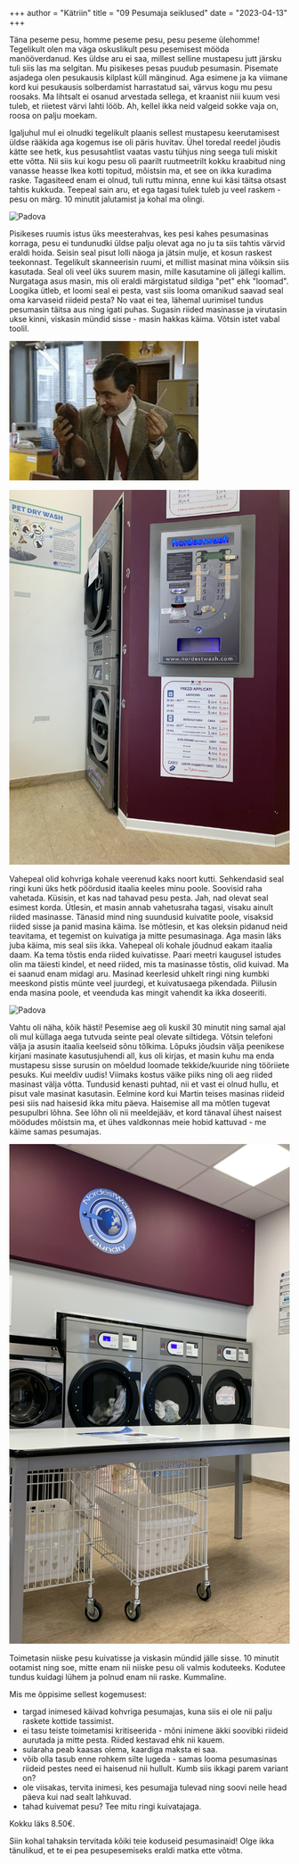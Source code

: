 +++
author = "Kätriin"
title = "09 Pesumaja seiklused"
date = "2023-04-13"
+++

Täna peseme pesu, homme peseme pesu, pesu peseme ülehomme! Tegelikult olen ma väga oskuslikult pesu pesemisest mööda manööverdanud. Kes üldse aru ei saa, millest selline mustapesu jutt järsku tuli siis las ma selgitan. Mu pisikeses pesas puudub pesumasin. Pisemate asjadega olen pesukausis kilplast küll mänginud. Aga esimene ja ka viimane kord kui pesukausis solberdamist harrastatud sai, värvus kogu mu pesu roosaks. Ma  lihtsalt ei osanud arvestada sellega, et kraanist niii kuum vesi tuleb, et riietest värvi lahti lööb. Ah, kellel ikka neid valgeid sokke vaja on, roosa on palju moekam. 

Igaljuhul mul ei olnudki tegelikult plaanis sellest mustapesu keerutamisest üldse rääkida aga kogemus ise oli päris huvitav. Ühel toredal reedel jõudis kätte see hetk, kus pesusahtlist vaatas vastu tühjus ning seega tuli miskit ette võtta. Nii siis kui kogu pesu oli paarilt ruutmeetrilt kokku kraabitud ning vanasse heasse Ikea kotti topitud, mõistsin ma, et see on ikka kuradima raske. Tagasiteed enam ei olnud, tuli ruttu minna, enne kui käsi täitsa otsast tahtis kukkuda. Teepeal sain aru, et ega tagasi tulek tuleb ju veel raskem - pesu on märg. 10 minutit jalutamist ja kohal ma olingi. 

![Padova](/images/09-1.gif)

Pisikeses ruumis istus üks meesterahvas, kes pesi kahes pesumasinas korraga, pesu ei tundunudki üldse palju olevat aga no ju ta siis tahtis värvid eraldi hoida. Seisin seal pisut lolli näoga ja jätsin mulje, et kosun raskest teekonnast. Tegelikult skanneerisin ruumi, et millist masinat mina võiksin siis kasutada. Seal oli veel üks suurem masin, mille kasutamine oli jällegi kallim. Nurgataga asus masin, mis oli eraldi märgistatud sildiga "pet" ehk "loomad". Loogika ütleb, et loomi seal ei pesta, vast siis looma omanikud saavad seal oma karvaseid riideid pesta? No vaat ei tea, lähemal uurimisel tundus pesumasin täitsa aus ning igati puhas. Sugasin riided masinasse ja virutasin ukse kinni, viskasin mündid sisse - masin hakkas käima. Võtsin istet vabal toolil. 

![Padova](/images/09-2.gif)

![Padova](/images/09-5.jpg)

Vahepeal olid kohvriga kohale veerenud kaks noort kutti. Sehkendasid seal ringi kuni üks hetk pöördusid itaalia keeles minu poole. Soovisid raha vahetada. Küsisin, et kas nad tahavad pesu pesta. Jah, nad olevat seal esimest korda. Ütlesin, et masin annab vahetusraha tagasi, visaku ainult riided masinasse. Tänasid mind ning suundusid kuivatite poole, visaksid riided sisse ja panid masina käima. Ise mõtlesin, et kas oleksin pidanud neid teavitama, et tegemist on kuivatiga ja mitte pesumasinaga. Aga masin läks juba käima, mis seal siis ikka. Vahepeal oli kohale jõudnud eakam itaalia daam. Ka tema tõstis enda riided kuivatisse. Paari meetri kaugusel istudes olin ma täiesti kindel, et need riided, mis ta masinasse tõstis, olid kuivad. Ma ei saanud enam midagi aru. Masinad keerlesid uhkelt ringi ning kumbki meeskond pistis münte veel juurdegi, et kuivatusaega pikendada. Piilusin enda masina poole, et veenduda kas mingit vahendit ka ikka doseeriti. 

![Padova](/images/09-3.gif)

Vahtu oli näha, kõik hästi! Pesemise aeg oli kuskil 30 minutit ning samal ajal oli mul küllaga aega tutvuda seinte peal olevate siltidega. Võtsin telefoni välja ja asusin itaalia keelseid sõnu tõlkima. Lõpuks jõudsin välja peenikese kirjani masinate kasutusjuhendi all, kus oli kirjas, et masin kuhu ma enda mustapesu sisse surusin on mõeldud loomade tekkide/kuuride ning tööriiete pesuks. Kui meeldiv uudis! Viimaks kostus väike piiks ning oli aeg riided masinast välja võtta. Tundusid kenasti puhtad, nii et vast ei olnud hullu, et pisut vale masinat kasutasin. Eelmine kord kui Martin teises masinas riideid pesi siis nad haisesid ikka mitu päeva. Haisemise all ma mõtlen tugevat pesupulbri lõhna. See lõhn oli nii meeldejääv, et kord tänaval ühest naisest möödudes mõistsin ma, et ühes valdkonnas meie hobid kattuvad - me käime samas pesumajas. 

![Padova](/images/09-4.JPG)

Toimetasin niiske pesu kuivatisse ja viskasin mündid jälle sisse. 10 minutit ootamist ning soe, mitte enam nii niiske pesu oli valmis koduteeks. Kodutee tundus kuidagi lühem ja polnud enam nii raske. Kummaline. 

Mis me õppisime sellest kogemusest: 
  - targad inimesed käivad kohvriga pesumajas, kuna siis ei ole nii palju raskete kottide tassimist.
  - ei tasu teiste toimetamisi kritiseerida - mõni inimene äkki soovibki riideid aurutada ja mitte pesta. Riided kestavad ehk nii kauem. 
  - sularaha peab kaasas olema, kaardiga maksta ei saa.
  - võib olla tasub enne rohkem silte lugeda - samas looma pesumasinas riideid pestes need ei haisenud nii hullult. Kumb siis ikkagi parem variant on?
  - ole viisakas, tervita inimesi, kes pesumajja tulevad ning soovi neile head päeva kui nad sealt lahkuvad.
  - tahad kuivemat pesu? Tee mitu ringi kuivatajaga. 
  
 Kokku läks 8.50€. 
  
Siin kohal tahaksin tervitada kõiki teie koduseid pesumasinaid! Olge ikka tänulikud, et te ei pea pesupesemiseks eraldi matka ette võtma. 
